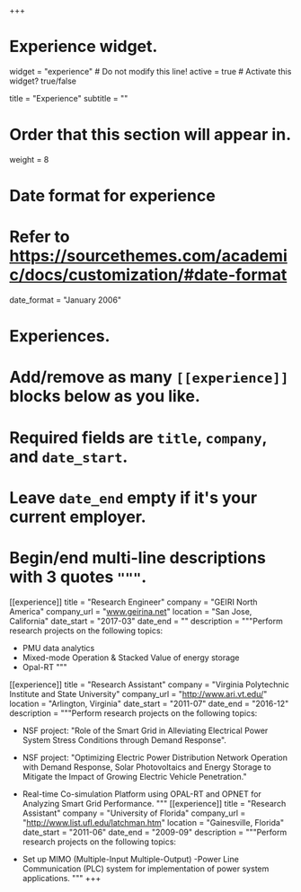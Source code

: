 +++
# Experience widget.
widget = "experience"  # Do not modify this line!
active = true  # Activate this widget? true/false

title = "Experience"
subtitle = ""

# Order that this section will appear in.
weight = 8

# Date format for experience
#   Refer to https://sourcethemes.com/academic/docs/customization/#date-format
date_format = "January 2006"

# Experiences.
#   Add/remove as many `[[experience]]` blocks below as you like.
#   Required fields are `title`, `company`, and `date_start`.
#   Leave `date_end` empty if it's your current employer.
#   Begin/end multi-line descriptions with 3 quotes `"""`.
[[experience]]
  title = "Research Engineer"
  company = "GEIRI North America"
  company_url = "www.geirina.net"
  location = "San Jose, California"
  date_start = "2017-03"
  date_end = ""
  description = """Perform research projects on the following topics:

  * PMU data analytics 
  * Mixed-mode Operation & Stacked Value of energy storage
  * Opal-RT 
  """

[[experience]]
  title = "Research Assistant"
  company = "Virginia Polytechnic Institute and State University"
  company_url = "http://www.ari.vt.edu/"
  location = "Arlington, Virginia"
  date_start = "2011-07"
  date_end = "2016-12"
  description = """Perform research projects on the following topics:
  
  * NSF project: "Role of the Smart Grid in Alleviating Electrical Power System Stress Conditions through Demand Response". 
  * NSF project: "Optimizing Electric Power Distribution Network Operation with Demand Response, Solar Photovoltaics and Energy Storage to Mitigate the Impact of Growing Electric Vehicle Penetration."
  * Real-time Co-simulation Platform using OPAL-RT and OPNET for Analyzing Smart Grid Performance.
  """
[[experience]]
  title = "Research Assistant"
  company = "University of Florida"
  company_url = "http://www.list.ufl.edu/latchman.htm"
  location = "Gainesville, Florida"
  date_start = "2011-06"
  date_end = "2009-09"
  description = """Perform research projects on the following topics:
  
  * Set up MIMO (Multiple-Input Multiple-Output) -Power Line Communication (PLC) system for implementation of power system applications.
  """
+++
